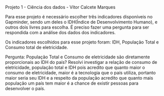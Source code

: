Projeto 1 - Ciência dos dados - Vítor Calcete Marques

Para esse projeto é necessário escolher três indicadores disponíveis no Gapminder, sendo um deles o IDH(Índice de Desenvolvimento Humano), e outros dois livres para escolha. É preciso fazer uma pergunta para ser respondida com a análise dos dados dos indicadores.

Os indicadores escolhidos para esse projeto foram: IDH, População Total e Consumo total de eletricidade.

Pergunta: População Total e Consumo de eletricidade são diretamente proporcionais ao IDH do país?
Resolvi investigar a relação de consumo de eletricidade, população total e IDH pois acredito que quanto maior o consumo de eletricidade, maior é a tecnologia que o país utiliza, portanto maior seria seu IDH e a respeito da população acredito que quanto mais população um país tem maior é a chance de existir pessoas para desenvolver o país.
